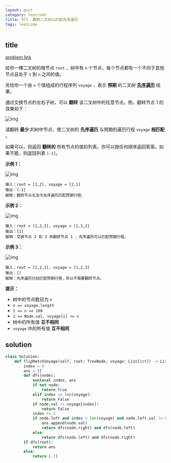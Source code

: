 ```yaml
---
layout: post
category: leetcode
title: 971. 翻转二叉树以匹配先序遍历
tags: leetcode
---
```


## title
[problem link](https://leetcode-cn.com/problems/flip-binary-tree-to-match-preorder-traversal/)

给你一棵二叉树的根节点 `root` ，树中有 `n` 个节点，每个节点都有一个不同于其他节点且处于 `1` 到 `n` 之间的值。

另给你一个由 `n` 个值组成的行程序列 `voyage` ，表示 **预期** 的二叉树 [**先序遍历**](https://baike.baidu.com/item/先序遍历/6442839?fr=aladdin) 结果。

通过交换节点的左右子树，可以 **翻转** 该二叉树中的任意节点。例，翻转节点 1 的效果如下：

![img](https://assets.leetcode.com/uploads/2021/02/15/fliptree.jpg)

请翻转 **最少** 的树中节点，使二叉树的 **先序遍历** 与预期的遍历行程 `voyage` **相匹配** 。 

如果可以，则返回 **翻转的** 所有节点的值的列表。你可以按任何顺序返回答案。如果不能，则返回列表 `[-1]`。

 

**示例 1：**

![img](https://assets.leetcode.com/uploads/2019/01/02/1219-01.png)

```
输入：root = [1,2], voyage = [2,1]
输出：[-1]
解释：翻转节点无法令先序遍历匹配预期行程。
```

**示例 2：**

![img](https://assets.leetcode.com/uploads/2019/01/02/1219-02.png)

```
输入：root = [1,2,3], voyage = [1,3,2]
输出：[1]
解释：交换节点 2 和 3 来翻转节点 1 ，先序遍历可以匹配预期行程。
```

**示例 3：**

![img](https://assets.leetcode.com/uploads/2019/01/02/1219-02.png)

```
输入：root = [1,2,3], voyage = [1,2,3]
输出：[]
解释：先序遍历已经匹配预期行程，所以不需要翻转节点。
```

 

**提示：**

- 树中的节点数目为 `n`
- `n == voyage.length`
- `1 <= n <= 100`
- `1 <= Node.val, voyage[i] <= n`
- 树中的所有值 **互不相同**
- `voyage` 中的所有值 **互不相同**


## solution

```python
class Solution:
    def flipMatchVoyage(self, root: TreeNode, voyage: List[int]) -> List[int]:
        index = 0
        ans = []
        def dfs(node):
            nonlocal index, ans
            if not node:
                return True
            elif index >= len(voyage):
                return False
            if node.val != voyage[index]:
                return False
            index += 1
            if node.left and index < len(voyage) and node.left.val != voyage[index]:
                ans.append(node.val)
                return dfs(node.right) and dfs(node.left)
            else:
                return dfs(node.left) and dfs(node.right)
        if dfs(root):
            return ans
        else:
            return [-1]
```

